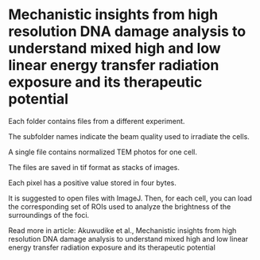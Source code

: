 # Mechanistic insights from high resolution DNA damage analysis to understand mixed high and low linear energy transfer radiation exposure and its therapeutic potential

Each folder contains files from a different experiment. 

The subfolder names indicate the beam quality used to irradiate the cells.

A single file contains normalized TEM photos for one cell.

The files are saved in tif format as stacks of images. 

Each pixel has a positive value stored in four bytes.

It is suggested to open files with ImageJ. Then, for each cell, you can load the corresponding set of ROIs used to analyze the brightness of the surroundings of the foci.

Read more in article: Akuwudike et al., Mechanistic insights from high resolution DNA damage analysis to understand mixed high and low linear energy transfer radiation exposure and its therapeutic potential
